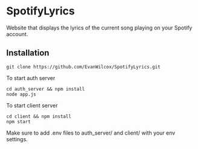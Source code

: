 # SpotifyLyrics
Website that displays the lyrics of the current song playing on your Spotify account. 

## Installation

    git clone https://github.com/EvanWilcox/SpotifyLyrics.git
    
To start auth server 

    cd auth_server && npm install
    node app.js
    
To start client server 

    cd client && npm install
    npm start


Make sure to add .env files to auth_server/ and client/ with your env settings. 
